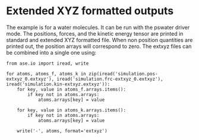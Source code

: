 Extended XYZ formatted outputs
=================================================

The example is for a water molecules. It can be run with the pswater driver mode. The positions, forces, and the kinetic energy tensor are printed in standard and extended XYZ formatted file. When non position quantities are printed out, the position arrays will correspond to zero. The extxyz files can be combined into a single one using:

```
from ase.io import iread, write
  
for atoms, atoms_f, atoms_k in zip(iread('simulation.pos-extxyz_0.extxyz'), iread('simulation.frc-extxyz_0.extxyz'), iread('simulation.kin-extxyz.extxyz')):
    for key, value in atoms_f.arrays.items():
        if key not in atoms.arrays:
            atoms.arrays[key] = value

    for key, value in atoms_k.arrays.items():
        if key not in atoms.arrays:
            atoms.arrays[key] = value

    write('-', atoms, format='extxyz')
```


